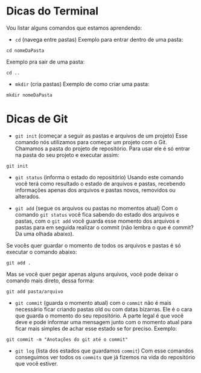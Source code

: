 # Dicas do Terminal

Vou listar alguns comandos que estamos aprendendo:

- `cd` (navega entre pastas)
Exemplo para entrar dentro de uma pasta:
```
cd nomeDaPasta
```

Exemplo pra sair de uma pasta:
```
cd ..
```

- `mkdir` (cria pastas)
Exemplo de como criar uma pasta:
```
mkdir nomeDaPasta
```

# Dicas de Git

- `git init` (começar a seguir as pastas e arquivos de um projeto)
Esse comando nós utilizamos para começar um projeto com o Git. Chamamos a pasta do projeto de repositório. Para usar ele é só entrar na pasta do seu projeto e executar assim:
```
git init
```

- `git status` (informa o estado do repositório)
Usando este comando você terá como resultado o estado de arquivos e pastas, recebendo informações apenas dos arquivos e pastas novos, removidos ou alterados.

- `git add` (segue os arquivos ou pastas no momentos atual)
Com o comando `git status` você fica sabendo do estado dos arquivos e pastas, com o `git add` você guarda esse momento dos arquivos e pastas para em seguida realizar o commit (não lembra o que é commit? Da uma olhada abaixo).

Se vocês quer guardar o momento de todos os arquivos e pastas é só executar o comando abaixo:
```
git add .
```

Mas se você quer pegar apenas alguns arquivos, você pode deixar o comando mais direto, dessa forma:
```
git add pasta/arquivo
```

- `git commit` (guarda o momento atual)
com o `commit` não é mais necessário ficar criando pastas old ou com datas bizarras. Ele é o cara que guarda o momento do seu repositório. A parte legal é que você deve e pode informar uma mensagem junto com o momento atual para ficar mais simples de achar esse estado se for preciso. Exemplo:
```
git commit -m "Anotações do git até o commit"
```

- `git log` (lista dos estados que guardamos `commit`)
Com esse comandos conseguimos ver todos os `commits` que já fizemos na vida do repositório que você estiver.